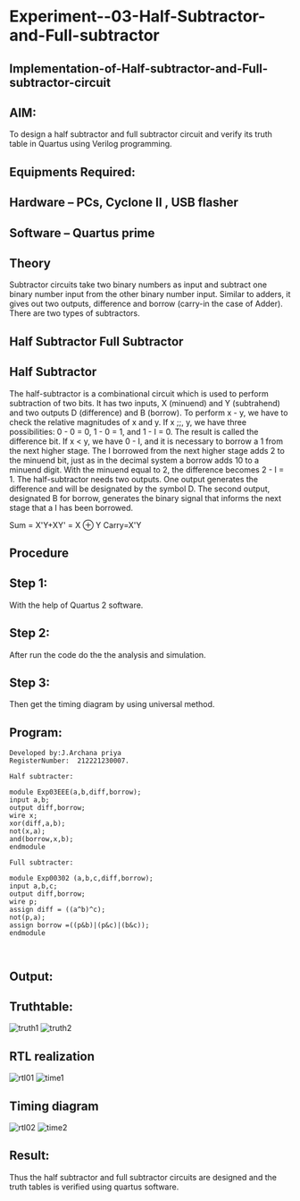 # Experiment--03-Half-Subtractor-and-Full-subtractor
## Implementation-of-Half-subtractor-and-Full-subtractor-circuit
## AIM:
To design a half subtractor and full subtractor circuit and verify its truth table in Quartus using Verilog programming.

## Equipments Required:
## Hardware – PCs, Cyclone II , USB flasher
## Software – Quartus prime
## Theory
Subtractor circuits take two binary numbers as input and subtract one binary number input from the other binary number input. Similar to adders, it gives out two outputs, difference and borrow (carry-in the case of Adder). There are two types of subtractors.

## Half Subtractor Full Subtractor
## Half Subtractor
The half-subtractor is a combinational circuit which is used to perform subtraction of two bits. It has two inputs, X (minuend) and Y (subtrahend) and two outputs D (difference) and B (borrow). To perform x - y, we have to check the relative magnitudes of x and y. If x ;;, y, we have three possibilities: 0 - 0 = 0, 1 - 0 = 1, and 1 - I = 0. The result is called the difference bit. If x < y, we have 0 - I, and it is necessary to borrow a 1 from the next higher stage. The I borrowed from the next higher stage adds 2 to the minuend bit, just as in the decimal system a borrow adds 10 to a minuend digit. With the minuend equal to 2, the difference becomes 2 - I = 1. The half-subtractor needs two outputs. One output generates the difference and will be designated by the symbol D. The second output, designated B for borrow, generates the binary signal that informs the next stage that a I has been borrowed.

Sum = X'Y+XY' = X ⊕ Y
Carry=X'Y
## Procedure
## Step 1: 
With the help of Quartus 2 software.
## Step 2:
After run the code do the the analysis and simulation.
## Step 3:
Then get the timing diagram by using universal method.



## Program:
```
Developed by:J.Archana priya 
RegisterNumber:  212221230007.

Half subtracter:

module Exp03EEE(a,b,diff,borrow);
input a,b;
output diff,borrow;
wire x;
xor(diff,a,b);
not(x,a);
and(borrow,x,b);
endmodule

Full subtracter:

module Exp00302 (a,b,c,diff,borrow);
input a,b,c;
output diff,borrow;
wire p;
assign diff = ((a^b)^c);
not(p,a);
assign borrow =((p&b)|(p&c)|(b&c));
endmodule  



```


## Output:

## Truthtable:
![truth1](./truth1.png)
![truth2](./truth2.png)



##  RTL realization 
![rtl01](./rtl01.png)
![time1](./time1.png)



## Timing diagram 
![rtl02](./rtl02.png)
![time2](./time2.png)

## Result:
Thus the half subtractor and full subtractor circuits are designed and the truth tables is verified using quartus software.
